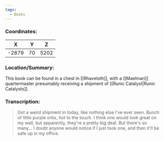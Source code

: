 ```yaml
---
tags:
  - Books
---
```


### Coordinates:
| **X** | **Y**| **Z** |
|:-----:|:----:|:-----:|
|-2879  |70   |5202  |

### Location/Summary:
This book can be found in a chest in [[Rhaveloth]], with a [[Maelmari]] quartermaster presumably receiving a shipment of [[Runic Catalyst|Runic Catalysts]].

### Transcription:
> Got a weird shipment in today, like nothing else I've ever seen. Bunch of little purple orbs, hot to the touch. I think one would look great on my wall, but apparently, they're a pretty big deal. But there's so many... I doubt anyone would notice if I just took one, and then it'll be safe up in my office.
